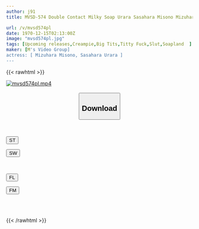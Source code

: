 ```yaml
---
author: j91
title: MVSD-574 Double Contact Milky Soap Urara Sasahara Misono Mizuhara Who Is Made To Cum Over And Over Again While Being Sandwiched Between A Squishy Big Boobs And A Plump Voluptuous Body

url: /v/mvsd574pl
date: 1970-12-15T02:13:00Z
image: "mvsd574pl.jpg"
tags: [Upcoming releases,Creampie,Big Tits,Titty Fuck,Slut,Soapland	 ]
maker: [M's Video Group]
actress: [ Mizuhara Misono, Sasahara Urara ]
---
```



{{< rawhtml >}}

<div class="video" data-videoid="pending_link.html">
    <a href="javascript:;">
        <img src="/v/mvsd574pl/mvsd574pl.jpg" width="WIDTH" height="HEIGHT" alt="mvsd574pl.mp4" loading="lazy">
    </a>
</div>

<script type="text/javascript" src="https://j91.asia/asset/on-demand-pend.js"></script>

<br>
  <link rel="stylesheet" href="https://j91.asia/asset/bs5.css">
  
  <center>
  <button class="btn btn-primary" type="button" data-bs-toggle="collapse" data-bs-target=".multi-collapse" aria-expanded="false" aria-controls="multiCollapseExample1 multiCollapseExample2"><h2>Download</h2></button></center>
</p>
<div class="row">
  <div class="col">
    <div class="collapse multi-collapse" id="multiCollapseExample1">
      <div class="card card-body">
	      	      <br>
<div class="buttons">  
<p><a href="https://j91.asia/pending_link.html" target="_blank"><button class="btn-hover color-3"><i class="fa fa-download"></i> ST</button></a></p>
<p><a href="https://j91.asia/pending_link.html" target="_blank"><button class="btn-hover color-2"><i class="fa fa-download"></i> SW</button></a></p></div>
    </div>
  </div>
</div>
  <div class="col">
    <div class="collapse multi-collapse" id="multiCollapseExample2">
      <div class="card card-body">
	      <br>
<div class="buttons">
<p><a href="https://j91.asia/pending_link.html" target="_blank"><button class="btn-hover color-9"><i class="fa fa-download"></i> FL</button></a></p>
<p><a href="https://j91.asia/pending_link.html" target="_blank"><button class="btn-hover color-8"><i class="fa fa-download"></i> FM</button></a></p></div>
<br><br>
      </div>
    </div>
  </div>
</div>

{{< /rawhtml >}}